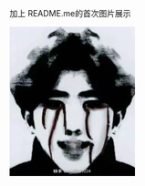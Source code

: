

加上 README.me的首次图片展示


![image](https://github.com/zhangshuai841/zhangshuai841.github.io/blob/main/images/1.png)
